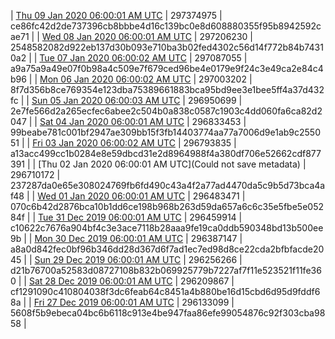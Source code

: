 | [Thu 09 Jan 2020 06:00:01 AM UTC](https://transfer.sh/oxmBD/dashninja-dbdump-20200109070001.tar.bz2) | 297374975 | ce86fc42d2de737396cb8bbbe4d16c139bc0e8d608880355f95b8942592cae71 | 
| [Wed 08 Jan 2020 06:00:01 AM UTC]() | 297206230 | 2548582082d922eb137d30b093e710ba3b02fed4302c56d14f772b84b74310a2 | 
| [Tue 07 Jan 2020 06:00:02 AM UTC](https://transfer.sh/2N22Q/dashninja-dbdump-20200107070002.tar.bz2) | 297087055 | a9a75a9a49e07f0b98a4c509e7f679ced96be4e0179e9f24c3e49ca2e84c4b96 | 
| [Mon 06 Jan 2020 06:00:02 AM UTC](https://transfer.sh/yPn3i/dashninja-dbdump-20200106070002.tar.bz2) | 297003202 | 8f7d356b8ce769354e123dba75389661883bca95bd9ee3e1bee5ff4a37d432fc | 
| [Sun 05 Jan 2020 06:00:03 AM UTC](https://transfer.sh/ufBo3/dashninja-dbdump-20200105070003.tar.bz2) | 296950699 | 2e7fe566d2a265ecfec6abee2c504b0a838c0587c1903c4dd060fa6ca82d2047 | 
| [Sat 04 Jan 2020 06:00:01 AM UTC]() | 296833453 | 99beabe781c001bf2947ae309bb15f3fb14403774aa77a7006d9e1ab9c255051 | 
| [Fri 03 Jan 2020 06:00:02 AM UTC](https://transfer.sh/15IlPV/dashninja-dbdump-20200103070002.tar.bz2) | 296793835 | a13acc499cc1b0284e8e59dbcd31e2d8964988f4a380df706e52662cdf877391 | 
| [Thu 02 Jan 2020 06:00:01 AM UTC](Could not save metadata) | 296710172 | 237287da0e65e308024769fb6fd490c43a4f2a77ad4470da5c9b5d73bca4af48 | 
| [Wed 01 Jan 2020 06:00:01 AM UTC](https://transfer.sh/vMJ7i/dashninja-dbdump-20200101070001.tar.bz2) | 296483471 | 070c6b42d2876bca10b1dd6ce198b968b263d59da657a6c6c35e5fbe5e05284f | 
| [Tue 31 Dec 2019 06:00:01 AM UTC](https://transfer.sh/smekT/dashninja-dbdump-20191231070001.tar.bz2) | 296459914 | c10622c7676a904bf4c3e3ace7118b28aaa9fe19ca0ddb590348bd13b500ee9b | 
| [Mon 30 Dec 2019 06:00:01 AM UTC](https://transfer.sh/JzEYD/dashninja-dbdump-20191230070001.tar.bz2) | 296387147 | a8a0d842fec0bf96b346dd28d367d6f7ad1ec7ed98d8ce22cda2bfbfacde2045 | 
| [Sun 29 Dec 2019 06:00:01 AM UTC](https://transfer.sh/lWCzd/dashninja-dbdump-20191229070001.tar.bz2) | 296256266 | d21b76700a52583d08727108b832b069925779b7227af7f11e523521f11fe360 | 
| [Sat 28 Dec 2019 06:00:01 AM UTC](https://transfer.sh/XhCwl/dashninja-dbdump-20191228070001.tar.bz2) | 296209867 | cf1291090c410804038f3dc6feab64c8451a4b880be16d15cbd6d95d9fddf68a | 
| [Fri 27 Dec 2019 06:00:01 AM UTC](https://transfer.sh/KHLpj/dashninja-dbdump-20191227070001.tar.bz2) | 296133099 | 5608f5b9ebeca04bc6b6118c913e4be947faa86efe99054876c92f303cba9858 | 
